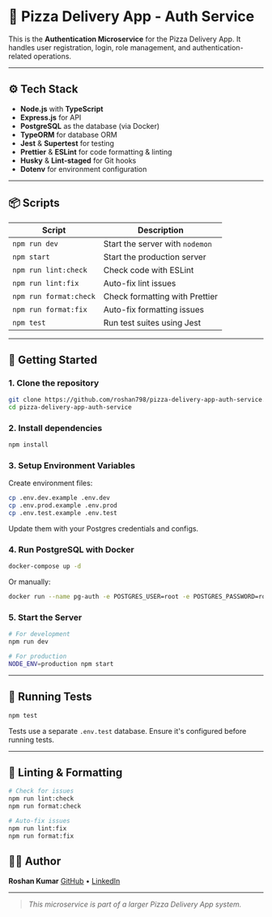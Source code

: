 # 🍕 Pizza Delivery App - Auth Service

This is the **Authentication Microservice** for the Pizza Delivery App.
It handles user registration, login, role management, and authentication-related operations.

<!-- --- -->

<!-- ## 📁 Project Structure

```
src/
🔼📝 config/         # Environment and DB config
🔼📜 controllers/    # Route handlers
🔼📏 routes/         # Express route definitions
🔼📊 services/       # Business logic (e.g., user registration)
🔼📄 models/         # TypeORM entities / schemas
🔼🔧 utils/          # Error handling, helpers
🔺 server.ts       # Entry point
``` -->

---

## ⚙️ Tech Stack

- **Node.js** with **TypeScript**
- **Express.js** for API
- **PostgreSQL** as the database (via Docker)
- **TypeORM** for database ORM
- **Jest** & **Supertest** for testing
- **Prettier** & **ESLint** for code formatting & linting
- **Husky** & **Lint-staged** for Git hooks
- **Dotenv** for environment configuration

---

## 📦 Scripts

| Script                 | Description                     |
| ---------------------- | ------------------------------- |
| `npm run dev`          | Start the server with `nodemon` |
| `npm start`            | Start the production server     |
| `npm run lint:check`   | Check code with ESLint          |
| `npm run lint:fix`     | Auto-fix lint issues            |
| `npm run format:check` | Check formatting with Prettier  |
| `npm run format:fix`   | Auto-fix formatting issues      |
| `npm test`             | Run test suites using Jest      |

---

## 🚀 Getting Started

### 1. Clone the repository

```bash
git clone https://github.com/roshan798/pizza-delivery-app-auth-service.git
cd pizza-delivery-app-auth-service
```

### 2. Install dependencies

```bash
npm install
```

### 3. Setup Environment Variables

Create environment files:

```bash
cp .env.dev.example .env.dev
cp .env.prod.example .env.prod
cp .env.test.example .env.test
```

Update them with your Postgres credentials and configs.

### 4. Run PostgreSQL with Docker

```bash
docker-compose up -d
```

Or manually:

```bash
docker run --name pg-auth -e POSTGRES_USER=root -e POSTGRES_PASSWORD=root -e POSTGRES_DB=auth-service -p 5432:5432 -d postgres
```

### 5. Start the Server

```bash
# For development
npm run dev

# For production
NODE_ENV=production npm start
```

---

## 🧪 Running Tests

```bash
npm test
```

Tests use a separate `.env.test` database. Ensure it's configured before running tests.

---

## 🧰 Linting & Formatting

```bash
# Check for issues
npm run lint:check
npm run format:check

# Auto-fix issues
npm run lint:fix
npm run format:fix
```

<!-- --- -->

<!-- ## ✨ Features

* 🔐 Secure password hashing
* 📾 Custom error handling (`HttpError`, `ValidationError`)
* 📜 Typed request validation
* 👯‍♂️ Role-based access support (`admin`, `customer`, `manager`)
* 🧰 Fully tested endpoints -->

<!-- --- -->

<!-- ## 📄 License

[ISC License](LICENSE) -->

<!-- --- -->

## 👨‍💼 Author

**Roshan Kumar**
[GitHub](https://github.com/roshan798) • [LinkedIn](https://www.linkedin.com/in/roshan-kumar7989/)

---

> _This microservice is part of a larger Pizza Delivery App system._

